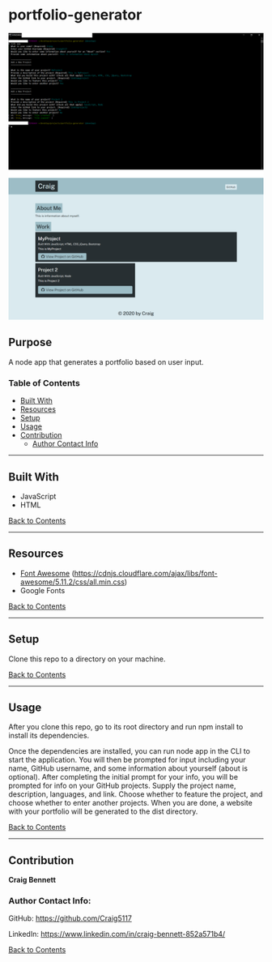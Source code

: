 # portfolio-generator

![Screenshot of Portfolio Generator in Git Bash Terminal](./screenshots/screenshot-1.png)
![Screenshot of Portfolio Generator in Git Bash Terminal](./screenshots/screenshot-2.png)
## Purpose
A node app that generates a portfolio based on user input.
### Table of Contents
- [Built With](#built-with)
- [Resources](#resources)
- [Setup](#setup)
- [Usage](#usage)
- [Contribution](#contribution)
    - [Author Contact Info](#author-contact-info)

---
## Built With
- JavaScript
- HTML

[Back to Contents](#table-of-contents)

---
## Resources
- [Font Awesome](https://fontawesome.com/) (https://cdnjs.cloudflare.com/ajax/libs/font-awesome/5.11.2/css/all.min.css)
- Google Fonts

[Back to Contents](#table-of-contents)

---
## Setup

Clone this repo to a directory on your machine.

[Back to Contents](#table-of-contents)

---
## Usage

After you clone this repo, go to its root directory and run npm install to install its dependencies.

Once the dependencies are installed, you can run node app in the CLI to start the application. You will then be prompted for input including your name, GitHub username, and some information about yourself (about is optional). After completing the initial prompt for your info, you will be prompted for info on your GitHub projects. Supply the project name, description, languages, and link. Choose whether to feature the project, and choose whether to enter another projects. When you are done, a website with your portfolio will be generated to the dist directory.

[Back to Contents](#table-of-contents)

---

## Contribution

**Craig Bennett**
### Author Contact Info:

GitHub: https://github.com/Craig5117

LinkedIn: https://www.linkedin.com/in/craig-bennett-852a571b4/

[Back to Contents](#table-of-contents)


